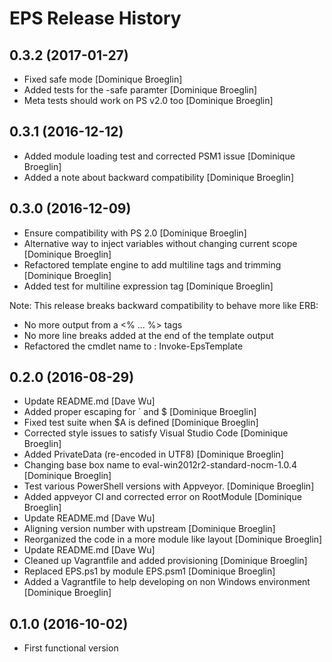 # EPS Release History

## 0.3.2 (2017-01-27)

 * Fixed safe mode [Dominique Broeglin]
 * Added tests for the -safe paramter [Dominique Broeglin]
 * Meta tests should work on PS v2.0 too [Dominique Broeglin]

## 0.3.1 (2016-12-12)

 * Added module loading test and corrected PSM1 issue [Dominique Broeglin]
 * Added a note about backward compatibility [Dominique Broeglin]

## 0.3.0 (2016-12-09)

 * Ensure compatibility with PS 2.0 [Dominique Broeglin]
 * Alternative way to inject variables without changing current scope [Dominique Broeglin]
 * Refactored template engine to add multiline tags and trimming [Dominique Broeglin]
 * Added test for multiline expression tag [Dominique Broeglin]

Note: This release breaks backward compatibility to behave more like ERB:

 * No more output from a <% ... %> tags
 * No more line breaks added at the end of the template output
 * Refactored the cmdlet name to : Invoke-EpsTemplate

## 0.2.0 (2016-08-29)

 * Update README.md [Dave Wu]
 * Added proper escaping for ` and $ [Dominique Broeglin]
 * Fixed test suite when $A is defined [Dominique Broeglin]
 * Corrected style issues to satisfy Visual Studio Code [Dominique Broeglin]
 * Added PrivateData (re-encoded in UTF8) [Dominique Broeglin]
 * Changing base box name to eval-win2012r2-standard-nocm-1.0.4 [Dominique Broeglin]
 * Test various PowerShell versions with Appveyor. [Dominique Broeglin]
 * Added appveyor CI and corrected error on RootModule [Dominique Broeglin]
 * Update README.md [Dave Wu]
 * Aligning version number with upstream [Dominique Broeglin]
 * Reorganized the code in a more module like layout [Dominique Broeglin]
 * Update README.md [Dave Wu]
 * Cleaned up Vagrantfile and added provisioning [Dominique Broeglin]
 * Replaced EPS.ps1 by module EPS.psm1 [Dominique Broeglin]
 * Added a Vagrantfile to help developing on non Windows environment [Dominique Broeglin]

## 0.1.0 (2016-10-02)

 * First functional version
